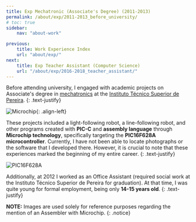 ```yaml
---
title: Exp Mechatronic (Associate's Degree) (2011-2013)
permalink: /about/exp/2011-2013_before_university/
# toc: true
sidebar:
    nav: "about-work"

previous:
    title: Work Experience Index
    url: "about/exp/"
next:
    title: Exp Teacher Assistant (Computer Science)
    url: "/about/exp/2016-2018_teacher_assistant/"
---
```


Before attending university, I engaged with academic projects on Associate's degree in [mechatronics](https://itspereira.edu.co/product/mecatronica/) at the [Instituto Técnico Superior de Pereira](https://itspereira.edu.co/). 
{: .text-justify}

![Microchip](https://320volt.com/en/wp-content/uploads/2010/05/microchip-pic-assembly-ornekleri-asm.png){: .align-left}

These projects included a light-following robot, a line-following robot, and other programs created with **PIC-C** and **assembly language** through **Microchip technology**, specifically targeting the **PIC16F628A microcontroller**. Currently, I have not been able to locate photographs or the software that I developed there. However, it is crucial to note that these experiences marked the beginning of my entire career.
{: .text-justify}

![PIC16F628A](https://www.microchip.com/content/dam/mchp/mrt-dam/ic-images/pdip/18-lead-f3x/PIC16F628A-F3X-Regular.jpg)

Additionally, at 2012 I worked as an Office Assistant (required social work at the Instituto Técnico Superior de Pereira for graduation). At that time, I was quite young for formal employment, being only **14-15 years old**.
{: .text-justify}

**NOTE:** Images are used solely for reference purposes regarding the mention of an Assembler with Microchip.
{: .notice}




